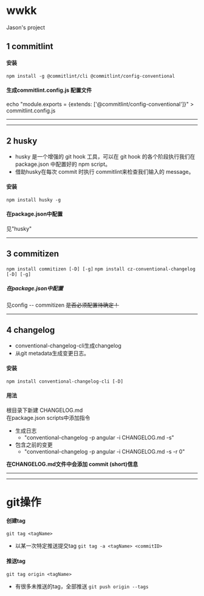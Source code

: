 # wwkk
Jason's project

## 1 commitlint
#### 安装
`npm install -g @commitlint/cli @commitlint/config-conventional`
#### 生成commitlint.config.js 配置文件
echo "module.exports = {extends: ['@commitlint/config-conventional']}" > commitlint.config.js
* * *
- - -

## 2 husky
* husky 是一个增强的 git hook 工具，可以在 git hook 的各个阶段执行我们在 package.json 中配置好的 npm script。
* 借助husky在每次 commit 时执行 commitlint来检查我们输入的 message。
#### 安装
`npm install husky -g`
#### 在package.json中配置
见"husky"
- - -

## 3 commitizen
`npm install commitizen [-D] [-g]`
`npm install cz-conventional-changelog [-D] [-g]`
##### 在package.json中配置
见config -- commitizen
~~是否必须配置待确定！~~
- - -

## 4 changelog
* conventional-changelog-cli生成changelog
* 从git metadata生成变更日志。
#### 安装
`npm install conventional-changelog-cli [-D]`
#### 用法
根目录下新建 CHANGELOG.md<br/>在package.json scripts中添加指令
+ 生成日志
  - "conventional-changelog -p angular -i CHANGELOG.md -s"
+ 包含之前的变更
  - "conventional-changelog -p angular -i CHANGELOG.md -s -r 0"
  
**在CHANGELOG.md文件中会添加 commit (short)信息**
- - -

* * *
# git操作
#### 创建tag
`git tag <tagName>`
* 以某一次特定推送提交tag
`git tag -a <tagName> <commitID>`
#### 推送tag
`git tag origin <tagName>`
* 有很多未推送的tag，全部推送
`git push origin --tags`
